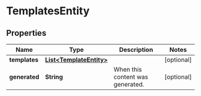 

# TemplatesEntity

## Properties

Name | Type | Description | Notes
------------ | ------------- | ------------- | -------------
**templates** | [**List&lt;TemplateEntity&gt;**](TemplateEntity.md) |  |  [optional]
**generated** | **String** | When this content was generated. |  [optional]



